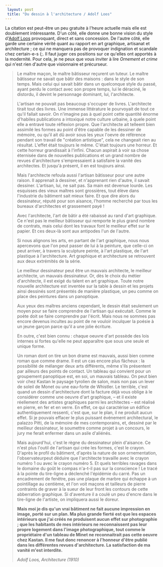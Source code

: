 ```yaml
---
 layout: post
 title: "Du dessin à l'architecture / Adolf Loos"
---
```


La citation est peut-être un peu gratuite à l'heure actuelle mais elle est doublement intéressante. D'un côté, elle donne une bonne vision du style d'<a href="http://en.wikipedia.org/wiki/Adolf_Loos">Adolf Loos</a> provoquant, direct et sans concession. De l'autre côté, elle garde une certaine vérité quant au rapport en art graphique, artisanat et architecture ; ce qui ne manquera pas de provoquer indignation et scandale chez certain-e-s (;. Il faut juger ces positions sur ce qu'elles ont apportés à la modernité. Pour cela, je ne peux que vous inviter à lire <em>Ornement et crime</em> qui n'est rien d'autre que visionnaire et précurseur.
<blockquote>Le maître maçon, le maître bâtisseur reçurent un tuteur. Le maître bâtisseur ne savait que bâtir des maisons : dans le style de son temps. Mais celui qui savait bâtir dans un quelconque style du passé, ayant perdu le contact avec son propre temps, lui le déraciné, le distordu, il devint le personnage dominant, lui, l'architecte.

L'artisan ne pouvait pas beaucoup s'occuper de livres. L'architecte tirait tout des livres. Une immense littérature le pourvoyait  de tout ce qu'il fallait savoir. On n'imagine pas à quel point cette quantité énorme d'habiles publications a intoxiqué notre culture urbaine, à quele point elle a entravé toute réflexion propre. Que l'architecte ait telleent bien assimilé les formes au point d'être capable de les dessiner de mémoire, ou qu'il ait dû avoir sous les yeux l'oevre de référence pendant son travail de "création artistique", cela ne changeait rien au résultat. L'effet était toujours le même. C'était toujours une horreur. Et cette horreur grandissait à l'infini. Chacun aspirait à voir sa chose éternisée dans de nouvelles publications et un grand nombre de revues d'architecture s'empressaient à satisfaire la vanité des architectes. Et jusqu'à présent, il en est toujours ainsi.

Mais l'architecte refoula aussi l'artisan bâtisseur pour une autre raison. Il apprenait à dessiner, et n'apprenant rien d'autre, il savait dessiner. L'artisan, lui, ne sait pas. Sa main est devenue lourde. Les esquisses des vieux maîtres sont grossières, tout élève dans l'industrie du bâtiment sait mieux faire. Et que dire alors du dessinateur, réputé pour son aisance, l'homme recherché par tous les bureaux d'architectes et grassement payé !

Avec l'architecte, l'art de bâtir a été rabaissé au rand d'art graphique. Ce n'est pas le meilleur bâtisseur qui remporte le plus grand nombre de contrats, mais celui dont les travaux font le meilleur effet sur le papier. Et ces deux-là sont aux antipodes l'un de l'autre.

Si nous alignons les arts, en partant de l'art graphique, nous nous apercevons que l'on peut passer de lui à la peinture, que celle-ci on peut arriver, à travers la sculpture peinte, à l'art plastique, de l'art plastique à l'architecture. Art graphique et architecture se retrouvent aux deux extrémités de la série.

Le meilleur dessinateur peut être un mauvais architecte, le meilleur architecte, un mauvais dessinateur. Or, dès le choix du métier d'architecte, il est exigé du talent en art graphique. Toute notre nouvelle architecture est inventée sur la table à dessin et les projets ainsi dessinés sont présentés de manière plastique, un peu comme on place des peintures dans un panoptique.

Aux yeux des maîtres anciens cependant, le dessin était seulement un moyen pour se faire comprendre de l'artisan qui exécutait. Comme le poète doit se faire comprendre par l'écrit. Mais nous ne sommes pas encore devenus incultes au point de ne vouloir inculquer la poésie à un jeune garçon parce qu'il a une jolie écriture.

En outre, c'est bien connu : chaque oeuvre d'art possède des lois internes si fortes qu'elle ne peut apparaître que sous une seule et unique forme.

Un roman dont on tire un bon drame est mauvais, aussi bien comme roman que comme drame. Il est un cas encore plus fâcheux : la possibilité de mélanger deux arts différents, même s'ils présentent par ailleurs des points de contact. Un tableau qui convient pour un groupement panoptique est, en soi, un mauvais tableau. On peut bien voir chez Kastan le paysage tyrolien de salon, mais non pas un lever de soleil de Monet ou une eau-forte de Whistler. Le terrible, c'est quand un dessin d'architecture dont la facture déjà vous oblige à le considérer comme une oeuvre d'art graphique, – et il existe réellement des artistes graphiques parmi les architectes – est réalisé en pierre, en fer et en verre. En effet, ce qui caractérise un édifice authentiquement ressenti, c'est que, sur le plan, il ne produit aucun effet. Si je pouvais effacer le plus puissant événement architectural, le palazzo Pitti, de la mémoire  de mes contemporains, et, dessiné par le meilleur dessinateur, le soumettre comme projet à un concours, le jury me ferait enfermer dans un asile d'aliénés.

Mais aujourd'hui, c'est le règne du dessinateur plein d'aisance. Ce n'est plus l'outil de l'artisan qui crée les formes, c'est le crayon. D'après le profil du bâtiment, d'après la nature de son ornementation, l'observateurpeut déduire que l'architecte travaille avec le crayon numéro 1 ou avec le crayon numéro 5. Et quels terribles ravages dans le domaine du goût le compas n'a-t-il pas sur la conscience ! Le tracé à la pointe du tire-ligne a déclenché l'épidémie du carré. Pas un encadrement de fenêtre, pas une plaque de marbre qui échappe à un pointillage au centième, et l'on voit maçons et tailleurs de pierre contraints de graver à la sueur de leur front les contours de cette abberration graphique. Si d'aventure il a coulé un peu d'encre dans le tire-ligne de l'artiste, on impliquera aussi le doreur.

<strong>Mais moi je dis qu'un vrai bâtiment ne fait aucune impression en image, porté sur un plan. Ma plus grande fierté est que les espaces intérieurs que j'ai créés ne produisent aucun effet sur photographie ; que les habitants de mes intérieurs ne reconnaissent pas leur propre logement dans l'image photographique, tout comme le propriétaire d'un tableau de Minet ne reconnaitrait pas cette oeuvre chez Kastan. Il me faut donc renoncer à l'honneur d'être publié dans les différentes revues d'architecture. La satisfaction de ma vanité m'est interdite.</strong>

<cite>Adolf Loos, Architecture (1910)</cite></blockquote>
